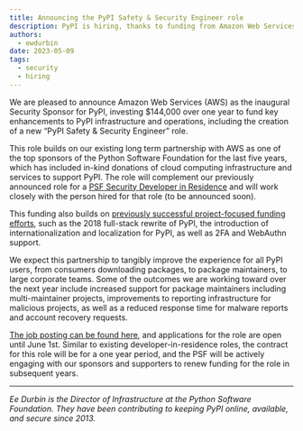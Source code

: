 ```yaml
---
title: Announcing the PyPI Safety & Security Engineer role
description: PyPI is hiring, thanks to funding from Amazon Web Services!
authors:
  - ewdurbin
date: 2023-05-09
tags:
  - security
  - hiring
---
```


We are pleased to announce
Amazon Web Services (AWS)
as the inaugural Security Sponsor for PyPI,
investing $144,000 over one year
to fund key enhancements to PyPI infrastructure and operations,
including the creation of a new “PyPI Safety & Security Engineer” role. 

<!-- more -->

This role builds on our existing long term partnership with AWS
as one of the top sponsors of the Python Software Foundation for the last five years,
which has included in-kind donations of cloud computing infrastructure
and services to support PyPI.
The role will complement our previously announced role for a
[PSF Security Developer in Residence](https://pyfound.blogspot.com/2023/01/the-psf-is-hiring-security-developer-in.html)
and will work closely with the person hired for that role (to be announced soon).

This funding also builds on
[previously successful project-focused funding efforts](https://dustingram.com/articles/2021/04/14/powering-the-python-package-index-in-2021/#project-funding),
such as the 2018 full-stack rewrite of PyPI,
the introduction of internationalization and localization for PyPI,
as well as 2FA and WebAuthn support.

We expect this partnership to tangibly improve the experience for all PyPI users,
from consumers downloading packages,
to package maintainers,
to large corporate teams.
Some of the outcomes we are working toward over the next year include
increased support for package maintainers including multi-maintainer projects,
improvements to reporting infrastructure for malicious projects,
as well as a reduced response time for malware reports and account recovery requests.

[The job posting can be found here](https://jobs.pyfound.org/apply/CKEONredws/PyPI-Safety-Security-Engineer),
and applications for the role are open until June 1st.
Similar to existing developer-in-residence roles,
the contract for this role will be for a one year period,
and the PSF will be actively engaging with our sponsors and supporters
to renew funding for the role in subsequent years.

---

_Ee Durbin is the Director of Infrastructure at
the Python Software Foundation.
They have been contributing to keeping PyPI online, available, and
secure since 2013._
